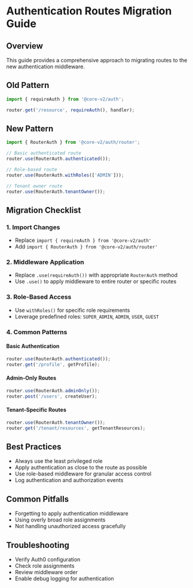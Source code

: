 # Authentication Routes Migration Guide

## Overview
This guide provides a comprehensive approach to migrating routes to the new authentication middleware.

## Old Pattern
```typescript
import { requireAuth } from '@core-v2/auth';

router.get('/resource', requireAuth(), handler);
```

## New Pattern
```typescript
import { RouterAuth } from '@core-v2/auth/router';

// Basic authenticated route
router.use(RouterAuth.authenticated());

// Role-based route
router.use(RouterAuth.withRoles(['ADMIN']));

// Tenant owner route
router.use(RouterAuth.tenantOwner());
```

## Migration Checklist

### 1. Import Changes
- Replace `import { requireAuth } from '@core-v2/auth'`
- Add `import { RouterAuth } from '@core-v2/auth/router'`

### 2. Middleware Application
- Replace `.use(requireAuth())` with appropriate `RouterAuth` method
- Use `.use()` to apply middleware to entire router or specific routes

### 3. Role-Based Access
- Use `withRoles()` for specific role requirements
- Leverage predefined roles: `SUPER_ADMIN`, `ADMIN`, `USER`, `GUEST`

### 4. Common Patterns

#### Basic Authentication
```typescript
router.use(RouterAuth.authenticated());
router.get('/profile', getProfile);
```

#### Admin-Only Routes
```typescript
router.use(RouterAuth.adminOnly());
router.post('/users', createUser);
```

#### Tenant-Specific Routes
```typescript
router.use(RouterAuth.tenantOwner());
router.get('/tenant/resources', getTenantResources);
```

## Best Practices
- Always use the least privileged role
- Apply authentication as close to the route as possible
- Use role-based middleware for granular access control
- Log authentication and authorization events

## Common Pitfalls
- Forgetting to apply authentication middleware
- Using overly broad role assignments
- Not handling unauthorized access gracefully

## Troubleshooting
- Verify Auth0 configuration
- Check role assignments
- Review middleware order
- Enable debug logging for authentication